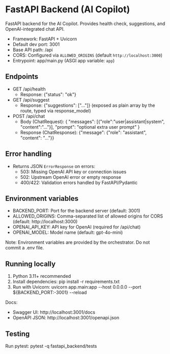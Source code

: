 # FastAPI Backend (AI Copilot)

FastAPI backend for the AI Copilot. Provides health check, suggestions, and OpenAI-integrated chat API.

- Framework: FastAPI + Uvicorn
- Default dev port: 3001
- Base API path: /api
- CORS: Configured via `ALLOWED_ORIGINS` (default `http://localhost:3000`)
- Entrypoint: app/main.py (ASGI app variable: `app`)

## Endpoints

- GET /api/health
  - Response: {"status": "ok"}
- GET /api/suggest
  - Response: {"suggestions": ["..."]} (exposed as plain array by the route, typed via response_model)
- POST /api/chat
  - Body (ChatRequest):
    {
      "messages": [{"role":"user|assistant|system", "content":"..."}],
      "prompt": "optional extra user prompt"
    }
  - Response (ChatResponse):
    {"message": {"role": "assistant", "content": "..."}}

## Error handling

- Returns JSON `ErrorResponse` on errors:
  - 503: Missing OpenAI API key or connection issues
  - 502: Upstream OpenAI error or empty response
  - 400/422: Validation errors handled by FastAPI/Pydantic

## Environment variables

- BACKEND_PORT: Port for the backend server (default: 3001)
- ALLOWED_ORIGINS: Comma-separated list of allowed origins for CORS (default: http://localhost:3000)
- OPENAI_API_KEY: API key for OpenAI (required for /api/chat)
- OPENAI_MODEL: Model name (default: gpt-4o-mini)

Note: Environment variables are provided by the orchestrator. Do not commit a .env file.

## Running locally

1) Python 3.11+ recommended
2) Install dependencies:
   pip install -r requirements.txt
3) Run with Uvicorn:
   uvicorn app.main:app --host 0.0.0.0 --port ${BACKEND_PORT:-3001} --reload

Docs:
- Swagger UI: http://localhost:3001/docs
- OpenAPI JSON: http://localhost:3001/openapi.json

## Testing

Run pytest:
  pytest -q fastapi_backend/tests
